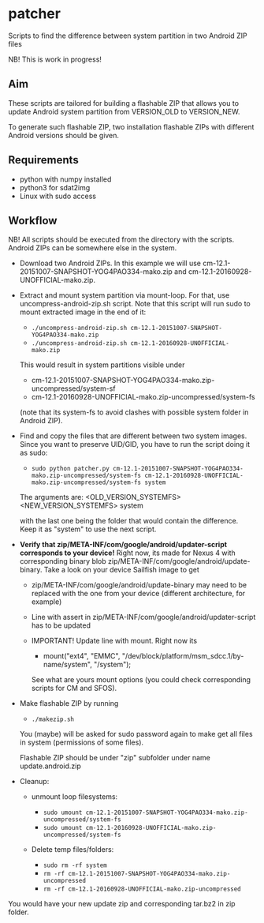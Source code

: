 # patcher
Scripts to find the difference between system partition in two Android ZIP files

NB! This is work in progress!

## Aim

These scripts are tailored for building a flashable ZIP that allows
you to update Android system partition from VERSION_OLD to
VERSION_NEW.

To generate such flashable ZIP, two installation flashable ZIPs with
different Android versions should be given.

## Requirements

* python with numpy installed
* python3 for sdat2img
* Linux with sudo access


## Workflow

NB! All scripts should be executed from the directory with the
scripts. Android ZIPs can be somewhere else in the system.

* Download two Android ZIPs. In this example we will use
  cm-12.1-20151007-SNAPSHOT-YOG4PAO334-mako.zip and
  cm-12.1-20160928-UNOFFICIAL-mako.zip.

* Extract and mount system partition via mount-loop. For that, use
  uncompress-android-zip.sh script. Note that this script will run
  sudo to mount extracted image in the end of it:

  * `./uncompress-android-zip.sh cm-12.1-20151007-SNAPSHOT-YOG4PAO334-mako.zip`
  * `./uncompress-android-zip.sh cm-12.1-20160928-UNOFFICIAL-mako.zip`

  This would result in system partitions visible under
  
  * cm-12.1-20151007-SNAPSHOT-YOG4PAO334-mako.zip-uncompressed/system-sf
  * cm-12.1-20160928-UNOFFICIAL-mako.zip-uncompressed/system-fs

  (note that its system-fs to avoid clashes with possible system
  folder in Android ZIP).

* Find and copy the files that are different between two system
  images. Since you want to preserve UID/GID, you have to run the
  script doing it as sudo:

  * `sudo python patcher.py cm-12.1-20151007-SNAPSHOT-YOG4PAO334-mako.zip-uncompressed/system-fs cm-12.1-20160928-UNOFFICIAL-mako.zip-uncompressed/system-fs system`

  The arguments are: <OLD_VERSION_SYSTEMFS> <NEW_VERSION_SYSTEMFS> system

  with the last one being the folder that would contain the
  difference. Keep it as "system" to use the next script.

* **Verify that zip/META-INF/com/google/android/updater-script
  corresponds to your device!** Right now, its made for Nexus 4 with
  corresponding binary blob
  zip/META-INF/com/google/android/update-binary. Take a look on your
  device Sailfish image to get 

  * zip/META-INF/com/google/android/update-binary may need to be replaced
    with the one from your device (different architecture, for example)

  * Line with assert in zip/META-INF/com/google/android/updater-script
    has to be updated

  * IMPORTANT! Update line with mount. Right now its

    * mount("ext4", "EMMC", "/dev/block/platform/msm_sdcc.1/by-name/system", "/system");

    See what are yours mount options (you could check corresponding
    scripts for CM and SFOS).


* Make flashable ZIP by running

  * `./makezip.sh`

  You (maybe) will be asked for sudo password again to make get all
  files in system (permissions of some files).

  Flashable ZIP should be under "zip" subfolder under name update.android.zip

* Cleanup:

  * unmount loop filesystems:
    * `sudo umount cm-12.1-20151007-SNAPSHOT-YOG4PAO334-mako.zip-uncompressed/system-fs`
    * `sudo umount cm-12.1-20160928-UNOFFICIAL-mako.zip-uncompressed/system-fs`

  * Delete temp files/folders:
    * `sudo rm -rf system`
    * `rm -rf cm-12.1-20151007-SNAPSHOT-YOG4PAO334-mako.zip-uncompressed`
    * `rm -rf cm-12.1-20160928-UNOFFICIAL-mako.zip-uncompressed`

 You would have your new update zip and corresponding tar.bz2 in zip
 folder.
  
